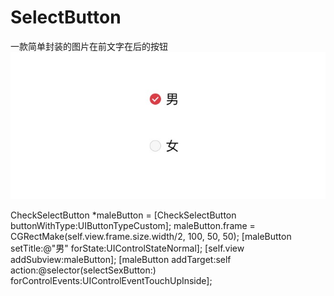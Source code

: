 # SelectButton
一款简单封装的图片在前文字在后的按钮
![images](https://github.com/KevinSoon/SelectButton/blob/master/images/135095BB-F97C-493C-B67B-8734EDF74ACC.png)

CheckSelectButton *maleButton = [CheckSelectButton buttonWithType:UIButtonTypeCustom];
    maleButton.frame = CGRectMake(self.view.frame.size.width/2, 100, 50, 50);
    [maleButton setTitle:@"男" forState:UIControlStateNormal];
    [self.view addSubview:maleButton];
    [maleButton addTarget:self action:@selector(selectSexButton:) forControlEvents:UIControlEventTouchUpInside];
